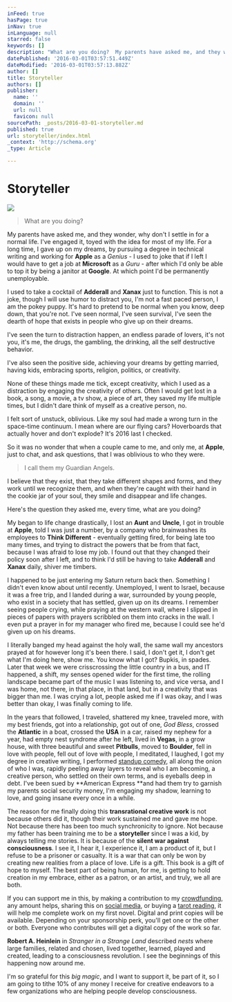 ```yaml
---
inFeed: true
hasPage: true
inNav: true
inLanguage: null
starred: false
keywords: []
description: "What are you doing?  My parents have asked me, and they wonder, why don't I settle in for a normal life."
datePublished: '2016-03-01T03:57:51.449Z'
dateModified: '2016-03-01T03:57:13.882Z'
author: []
title: Storyteller
authors: []
publisher:
  name: ''
  domain: ''
  url: null
  favicon: null
sourcePath: _posts/2016-03-01-storyteller.md
published: true
url: storyteller/index.html
_context: 'http://schema.org'
_type: Article

---
```

# Storyteller
![](https://the-grid-user-content.s3-us-west-2.amazonaws.com/826af7f6-8656-4a04-923f-560d384d760e.png)

> What are you doing? 

My parents have asked me, and they wonder, why don't I settle in for a normal life. I've engaged it, toyed with the idea for most of my life. For a long time, I gave up on my dreams, by pursuing a degree in technical writing and working for **Apple** as a _Genius_ - I used to joke that if I left I would have to get a job at **Microsoft** as a _Guru_ - after which I'd only be able to top it by being a janitor at **Google**. At which point I'd be permanently unemployable.

I used to take a cocktail of **Adderall** and **Xanax** just to function. This is not a joke, though I will use humor to distract you, I'm not a fast paced person, I am the pokey puppy. It's hard to pretend to be normal when you know, deep down, that you're not. I've seen normal, I've seen survival, I've seen the dearth of hope that exists in people who give up on their dreams.

I've seen the turn to distraction happen, an endless parade of lovers, it's not you, it's me, the drugs, the gambling, the drinking, all the self destructive behavior.

I've also seen the positive side, achieving your dreams by getting married, having kids, embracing sports, religion, politics, or creativity.

None of these things made me tick, except creativity, which I used as a distraction by engaging the creativity of others. Often I would get lost in a book, a song, a movie, a tv show, a piece of art, they saved my life multiple times, but I didn't dare think of myself as a creative person, no.

I felt sort of unstuck, oblivious. Like my soul had made a wrong turn in the space-time continuum. I mean where are our flying cars? Hoverboards that actually hover and don't explode? It's 2016 last I checked.

So it was no wonder that when a couple came to me, and only me, at **Apple**, just to chat, and ask questions, that I was oblivious to who they were.

> I call them my Guardian Angels.

I believe that they exist, that they take different shapes and forms, and they work until we recognize them, and when they're caught with their hand in the cookie jar of your soul, they smile and disappear and life changes.

Here's the question they asked me, every time, what are you doing?

My began to life change drastically, I lost an **Aunt** and **Uncle**, I got in trouble at **Apple**, told I was just a number, by a company who brainwashes its employees to **Think Different** - eventually getting fired, for being late too many times, and trying to distract the powers that be from that fact, because I was afraid to lose my job. I found out that they changed their policy soon after I left, and to think I'd still be having to take **Adderall** and **Xanax** daily, shiver me timbers.

I happened to be just entering my Saturn return back then. Something I didn't even know about until recently. Unemployed, I went to Israel, because it was a free trip, and I landed during a war, surrounded by young people, who exist in a society that has settled, given up on its dreams. I remember seeing people crying, while praying at the western wall, where I slipped in pieces of papers with prayers scribbled on them into cracks in the wall. I even put a prayer in for my manager who fired me, because I could see he'd given up on his dreams.

I literally banged my head against the holy wall, the same wall my ancestors prayed at for however long it's been there. I said, I don't get it, I don't get what I'm doing here, show me. You know what I got? Bupkis, in spades. Later that week we were crisscrossing the little country in a bus, and IT happened, a shift, my senses opened wider for the first time, the rolling landscape became part of the music I was listening to, and vice versa, and I was home, not there, in that place, in that land, but in a creativity that was bigger than me. I was crying a lot, people asked me if I was okay, and I was better than okay, I was finally coming to life.

In the years that followed, I traveled, shattered my knee, traveled more, with my best friends, got into a relationship, got out of one, _God Bless_, crossed the **Atlantic** in a boat, crossed the **USA** in a car, raised my nephew for a year, had empty nest syndrome after he left, lived in **Vegas**, in a grow house, with three beautiful and sweet **Pitbulls**, moved to **Boulder**, fell in love with people, fell out of love with people, I meditated, I laughed, I got my degree in creative writing, I performed [standup comedy][0], all along the onion of who I was, rapidly peeling away layers to reveal who I am becoming, a creative person, who settled on their own terms, and is eyeballs deep in debt. I've been sued by **American Express **and had them try to garnish my parents social security money, I'm engaging my shadow, learning to love, and going insane every once in a while.

The reason for me finally doing this **transrational creative work** is not because others did it, though their work sustained me and gave me hope. Not because there has been too much synchronicity to ignore. Not because my father has been training me to be a **storyteller** since I was a kid, by always telling me stories. It is because of the **silent war against consciousness**. I see it, I hear it, I experience it, I am a product of it, but I refuse to be a prisoner or casualty. It is a war that can only be won by creating new realities from a place of love. Life is a gift. This book is a gift of hope to myself. The best part of being human, for me, is getting to hold creation in my embrace, either as a patron, or an artist, and truly, we all are both.

If you can support me in this, by making a contribution to my [crowdfunding][1], any amount helps, sharing this on [social media][2], or buying a [tarot reading][3], it will help me complete work on my first novel. Digital and print copies will be available. Depending on your sponsorship perk, you'll get one or the other or both. Everyone who contributes will get a digital copy of the work so far.

**Robert A. Heinlein** in _Stranger in a Strange Land_ described _nests_ where large families, related and chosen, lived together, learned, played and created, leading to a consciousness revolution. I see the beginnings of this happening now around me.

I'm so grateful for this _big magic_, and I want to support it, be part of it, so I am going to tithe 10% of any money I receive for creative endeavors to a few organizations who are helping people develop consciousness.

[0]: https://www.youtube.com/watch?v=TvUKahHeZFg&feature=youtu.be
[1]: http://igg.me/at/priya/
[2]: http://facebook.com/priyaand/
[3]: http://www.somaganesha.com/art-of-tarot/